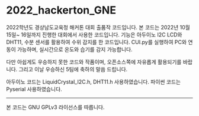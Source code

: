 # 2022_hackerton_GNE
2022학년도 경상남도교육청 해커톤 대회 출품작 코드입니다.
본 코드는 2022년 10월 15일~ 16일까지 진행한 대회에서 사용한 코드입니다.
기능은 아두이노 I2C LCD와 DHT11, 수분 센서를 활용하여 수위 감지를 한 코드입니다.
CUI.py를 실행하여 PC와 연동이 가능하며, 실시간으로 온도와 습기를 감지 가능합니다.

다만 아쉽게도 우승하지 못한 코드와 작품이며, 오픈소스쪽에 자유롭게 활용되기를 바랍니다.
그리고 이날 우승하신 5팀에 축하의 말씀 드립니다.

아두이노 코드는 LiquidCrystal_I2C.h, DHT11.h 사용하였습니다.
파이썬 코드는 Pyserial 사용하였습니다.

----------------------------
본 코드는 GNU GPLv3 라이선스를 따릅니다.

